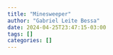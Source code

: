 ```yaml
---
title: "Minesweeper"
author: "Gabriel Leite Bessa"
date: 2024-04-25T23:47:15-03:00
tags: []
categories: []
---
```


